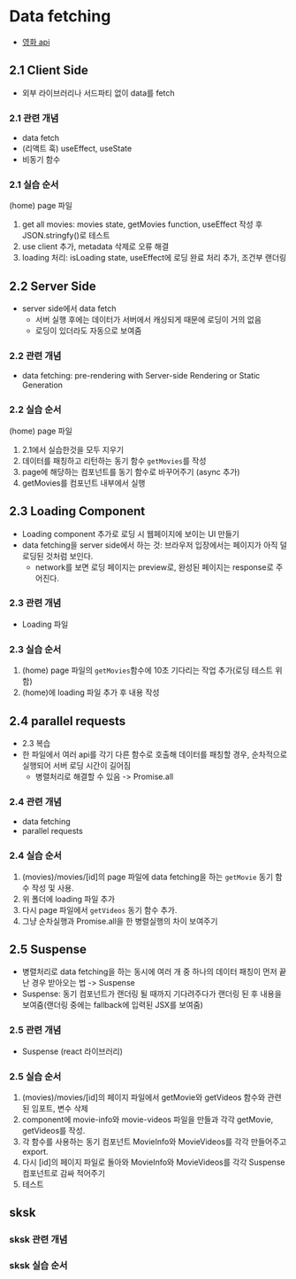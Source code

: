 # Data fetching

- [영화 api](https://nomad-movies.nomadcoders.workers.dev/)

## 2.1 Client Side

- 외부 라이브러리나 서드파티 없이 data를 fetch

### 2.1 관련 개념

- data fetch
- (리액트 훅) useEffect, useState
- 비동기 함수

### 2.1 실습 순서

(home) page 파일

1. get all movies: movies state, getMovies function, useEffect 작성 후 JSON.stringfy()로 테스트
2. use client 추가, metadata 삭제로 오류 해결
3. loading 처리: isLoading state, useEffect에 로딩 완료 처리 추가, 조건부 랜더링

## 2.2 Server Side

- server side에서 data fetch
  - 서버 실행 후에는 데이터가 서버에서 캐싱되게 때문에 로딩이 거의 없음
  - 로딩이 있더라도 자동으로 보여줌

### 2.2 관련 개념

- data fetching: pre-rendering with Server-side Rendering or Static Generation

### 2.2 실습 순서

(home) page 파일

1. 2.1에서 실습한것을 모두 지우기
2. 데이터를 패칭하고 리턴하는 동기 함수 `getMovies`를 작성
3. page에 해당하는 컴포넌트를 동기 함수로 바꾸어주기 (async 추가)
4. getMovies를 컴포넌트 내부에서 실행

## 2.3 Loading Component

- Loading component 추가로 로딩 시 웹페이지에 보이는 UI 만들기
- data fetching을 server side에서 하는 것: 브라우저 입장에서는 페이지가 아직 덜 로딩된 것처럼 보인다.
  - network를 보면 로딩 페이지는 preview로, 완성된 페이지는 response로 주어진다.

### 2.3 관련 개념

- Loading 파일

### 2.3 실습 순서

1. (home) page 파일의 `getMovies`함수에 10초 기다리는 작업 추가(로딩 테스트 위함)
2. (home)에 loading 파일 추가 후 내용 작성

## 2.4 parallel requests

- 2.3 복습
- 한 파일에서 여러 api를 각기 다른 함수로 호출해 데이터를 패칭할 경우, 순차적으로 실행되어 서버 로딩 시간이 길어짐
  - 병렬처리로 해결할 수 있음 -> Promise.all

### 2.4 관련 개념

- data fetching
- parallel requests

### 2.4 실습 순서

1. (movies)/movies/[id]의 page 파일에 data fetching을 하는 `getMovie` 동기 함수 작성 및 사용.
2. 위 폴더에 loading 파일 추가
3. 다시 page 파일에서 `getVideos` 동기 함수 추가.
4. 그냥 순차실행과 Promise.all을 한 병렬실행의 차이 보여주기

## 2.5 Suspense

- 병렬처리로 data fetching을 하는 동시에 여러 개 중 하나의 데이터 패칭이 먼저 끝난 경우 받아오는 법 -> Suspense
- Suspense: 동기 컴포넌트가 랜더링 될 때까지 기다려주다가 랜더링 된 후 내용을 보여줌(랜더링 중에는 fallback에 입력된 JSX를 보여줌)

### 2.5 관련 개념

- Suspense (react 라이브러리)

### 2.5 실습 순서

1. (movies)/movies/[id]의 페이지 파일에서 getMovie와 getVideos 함수와 관련된 임포트, 변수 삭제
2. component에 movie-info와 movie-videos 파일을 만들과 각각 getMovie, getVideos를 작성.
3. 각 함수를 사용하는 동기 컴포넌트 MovieInfo와 MovieVideos를 각각 만들어주고 export.
4. 다시 [id]의 페이지 파일로 돌아와 MovieInfo와 MovieVideos를 각각 Suspense 컴포넌트로 감싸 적어주기
5. 테스트

## sksk

### sksk 관련 개념

### sksk 실습 순서
